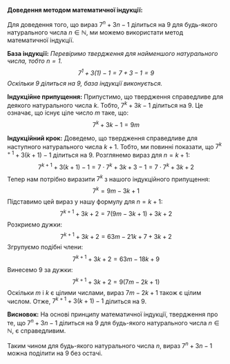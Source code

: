 
**Доведення методом математичної індукції:**

Для доведення того, що вираз $7^n + 3n - 1$ ділиться на 9 для будь-якого натурального числа $n \in \mathbb{N}$, ми можемо використати метод математичної індукції.

**База індукції:**
*Перевіримо твердження для найменшого натурального числа, тобто $n = 1$.*
*$$7^1 + 3(1) - 1 = 7 + 3 - 1 = 9$$*
*Оскільки 9 ділиться на 9, база індукції виконується.*

**Індукційне припущення:**
Припустимо, що твердження справедливе для деякого натурального числа $k$. Тобто, $7^k + 3k - 1$ ділиться на 9. Це означає, що існує ціле число $m$ таке, що:
$$7^k + 3k - 1 = 9m$$

**Індукційний крок:**
Доведемо, що твердження справедливе для наступного натурального числа $k+1$. Тобто, ми повинні показати, що $7^{k+1} + 3(k+1) - 1$ ділиться на 9.
Розглянемо вираз для $n = k+1$:
$$7^{k+1} + 3(k+1) - 1 = 7 \cdot 7^k + 3k + 3 - 1 = 7 \cdot 7^k + 3k + 2$$
Тепер нам потрібно виразити $7^k$ з нашого індукційного припущення:
$$7^k = 9m - 3k + 1$$
Підставимо цей вираз у нашу формулу для $n = k+1$:
$$7^{k+1} + 3k + 2 = 7(9m - 3k + 1) + 3k + 2$$
Розкриємо дужки:
$$7^{k+1} + 3k + 2 = 63m - 21k + 7 + 3k + 2$$
Згрупуємо подібні члени:
$$7^{k+1} + 3k + 2 = 63m - 18k + 9$$
Винесемо 9 за дужки:
$$7^{k+1} + 3k + 2 = 9(7m - 2k + 1)$$
Оскільки $m$ і $k$ є цілими числами, вираз $7m - 2k + 1$ також є цілим числом. Отже, $7^{k+1} + 3(k+1) - 1$ ділиться на 9.

**Висновок:**
На основі принципу математичної індукції, твердження про те, що $7^n + 3n - 1$ ділиться на 9 для будь-якого натурального числа $n \in \mathbb{N}$, є справедливим.

Таким чином для будь-якого натурального числа $n$, вираз $7^n + 3n - 1$ можна поділити на 9 без остачі.

